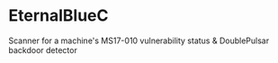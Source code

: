 # EternalBlueC
Scanner for a machine's MS17-010 vulnerability status &amp; DoublePulsar backdoor detector
